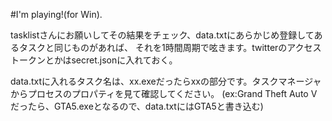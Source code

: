 #I'm playing!(for Win).

tasklistさんにお願いしてその結果をチェック、data.txtにあらかじめ登録してあるタスクと同じものがあれば、
それを1時間周期で呟きます。twitterのアクセストークンとかはsecret.jsonに入れておく。

data.txtに入れるタスク名は、xx.exeだったらxxの部分です。タスクマネージャからプロセスのプロパティを見て確認してください。
(ex:Grand Theft Auto Vだったら、GTA5.exeとなるので、data.txtにはGTA5と書き込む)
